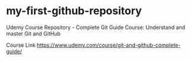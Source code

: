 # my-first-github-repository
Udemy Course Repository - Complete Git Guide Course: Understand and master Git and GitHub

Course Link
https://www.udemy.com/course/git-and-github-complete-guide/
